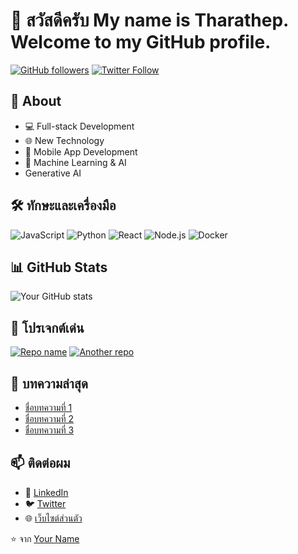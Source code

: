 # 👋 สวัสดีครับ My name is Tharathep. Welcome to my GitHub profile.

[![GitHub followers](https://img.shields.io/github/followers/tharathep22?label=Followers&style=social)](https://github.com/tharathep22?tab=followers)
[![Twitter Follow](https://img.shields.io/twitter/follow/Dul_Tharathep?style=social)](https://twitter.com/Dul_Tharathep)

## 🚀 About

- 💻 Full-stack Development
- 🌐 New Technology
- 📱 Mobile App Development
- 🤖 Machine Learning & AI
- Generative AI 

## 🛠 ทักษะและเครื่องมือ

![JavaScript](https://img.shields.io/badge/-JavaScript-F7DF1E?style=flat-square&logo=javascript&logoColor=black)
![Python](https://img.shields.io/badge/-Python-3776AB?style=flat-square&logo=Python&logoColor=white)
![React](https://img.shields.io/badge/-React-61DAFB?style=flat-square&logo=react&logoColor=black)
![Node.js](https://img.shields.io/badge/-Node.js-339933?style=flat-square&logo=node.js&logoColor=white)
![Docker](https://img.shields.io/badge/-Docker-2496ED?style=flat-square&logo=docker&logoColor=white)

## 📊 GitHub Stats

![Your GitHub stats](https://github-readme-stats.vercel.app/api?username=yourusername&show_icons=true&theme=radical)

## 🌟 โปรเจกต์เด่น

[![Repo name](https://github-readme-stats.vercel.app/api/pin/?username=yourusername&repo=reponame)](https://github.com/yourusername/reponame)
[![Another repo](https://github-readme-stats.vercel.app/api/pin/?username=yourusername&repo=anotherrepo)](https://github.com/yourusername/anotherrepo)

## 📝 บทความล่าสุด

- [ชื่อบทความที่ 1](link-to-article-1)
- [ชื่อบทความที่ 2](link-to-article-2)
- [ชื่อบทความที่ 3](link-to-article-3)

## 📫 ติดต่อผม

- 💼 [LinkedIn](https://www.linkedin.com/in/yourprofile)
- 🐦 [Twitter](https://twitter.com/yourtwitterhandle)
- 🌐 [เว็บไซต์ส่วนตัว](https://www.yourwebsite.com)

⭐️ จาก [Your Name](https://github.com/yourusername)
<!--
**tharathep22/tharathep22** is a ✨ _special_ ✨ repository because its `README.md` (this file) appears on your GitHub profile.

Here are some ideas to get you started:

- 🔭 I’m currently working on ...
- 🌱 I’m currently learning ...
- 👯 I’m looking to collaborate on ...
- 🤔 I’m looking for help with ...
- 💬 Ask me about ...
- 📫 How to reach me: ...
- 😄 Pronouns: ...
- ⚡ Fun fact: ...
-->
